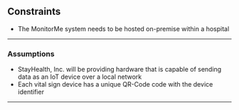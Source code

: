 ## Constraints

- The MonitorMe system needs to be hosted on-premise within a hospital

---

### Assumptions

- StayHealth, Inc. will be providing hardware that is capable of sending data as an IoT device over a local network
- Each vital sign device has a unique QR-Code code with the device identifier

---
